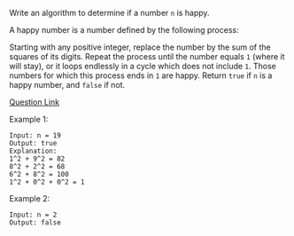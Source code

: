 Write an algorithm to determine if a number `n` is happy.

A happy number is a number defined by the following process:

Starting with any positive integer, replace the number by the sum of the squares of its digits.
Repeat the process until the number equals `1` (where it will stay), or it loops endlessly in a cycle which does not include `1`.
Those numbers for which this process ends in `1` are happy.
Return `true` if `n` is a happy number, and `false` if not.

[Question Link](https://leetcode.com/problems/happy-number/)

Example 1:

```
Input: n = 19
Output: true
Explanation:
1^2 + 9^2 = 82
8^2 + 2^2 = 68
6^2 + 8^2 = 100
1^2 + 0^2 + 0^2 = 1
```

Example 2:

```
Input: n = 2
Output: false
```